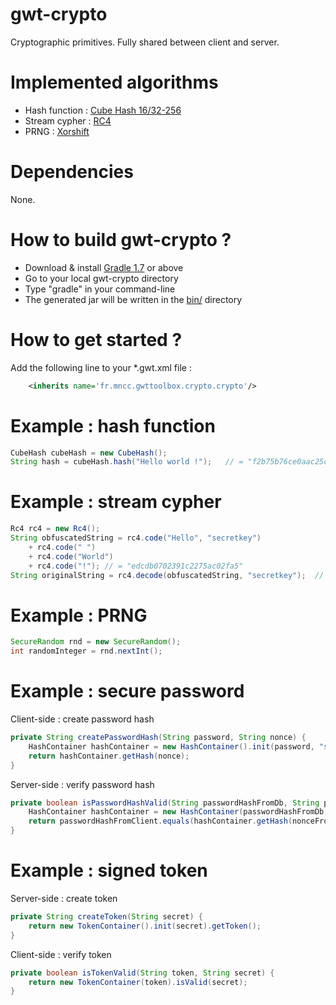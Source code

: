 gwt-crypto
==========

Cryptographic primitives. Fully shared between client and server.

Implemented algorithms
======================

* Hash function : [Cube Hash 16/32-256](http://en.wikipedia.org/wiki/CubeHash)
* Stream cypher : [RC4](http://en.wikipedia.org/wiki/RC4)
* PRNG : [Xorshift](http://en.wikipedia.org/wiki/Xorshift)

Dependencies
============

None.

How to build gwt-crypto ?
=========================

* Download & install [Gradle 1.7](http://www.gradle.org/) or above
* Go to your local gwt-crypto directory
* Type "gradle" in your command-line
* The generated jar will be written in the [bin/](https://github.com/MNCC/gwt-crypto/tree/master/bin) directory

How to get started ?
====================

Add the following line to your *.gwt.xml file :

```xml
	<inherits name='fr.mncc.gwttoolbox.crypto.crypto'/>
```

Example : hash function
=======================

```java
CubeHash cubeHash = new CubeHash();
String hash = cubeHash.hash("Hello world !");   // = "f2b75b76ce0aac25c466ff8527b0c4c4972e516a44e7010986cba564ac714ae6"
```

Example : stream cypher
=======================

```java
Rc4 rc4 = new Rc4();
String obfuscatedString = rc4.code("Hello", "secretkey")
    + rc4.code(" ")
    + rc4.code("World")
    + rc4.code("!"); // = "edcdb0702391c2275ac02fa5"
String originalString = rc4.decode(obfuscatedString, "secretkey");  // = "Hello World!"
```

Example : PRNG
==============

```java
SecureRandom rnd = new SecureRandom();
int randomInteger = rnd.nextInt();
```

Example : secure password
=========================

Client-side : create password hash

```java
private String createPasswordHash(String password, String nonce) {
    HashContainer hashContainer = new HashContainer().init(password, "salt", 1000);
    return hashContainer.getHash(nonce);
}
```

Server-side : verify password hash

```java
private boolean isPasswordHashValid(String passwordHashFromDb, String passwordHashFromClient, String nonceFromClient) {
    HashContainer hashContainer = new HashContainer(passwordHashFromDb, "salt", 1000);
    return passwordHashFromClient.equals(hashContainer.getHash(nonceFromClient));
}
```

Example : signed token
======================

Server-side : create token

```java
private String createToken(String secret) {
    return new TokenContainer().init(secret).getToken();
}
```

Client-side : verify token

```java
private boolean isTokenValid(String token, String secret) {
    return new TokenContainer(token).isValid(secret);
}
```

